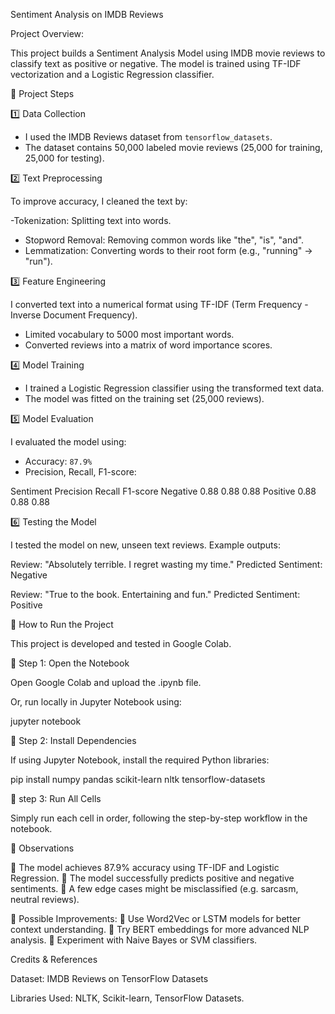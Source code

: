 Sentiment Analysis on IMDB Reviews

Project Overview:

This project builds a Sentiment Analysis Model using IMDB movie reviews to classify text as positive or negative. The model is trained using TF-IDF vectorization and a Logistic Regression classifier.

 📂 Project Steps

1️⃣ Data Collection

- I used the IMDB Reviews dataset from `tensorflow_datasets`.
- The dataset contains 50,000 labeled movie reviews (25,000 for training, 25,000 for testing).

 2️⃣ Text Preprocessing

To improve accuracy, I cleaned the text by:

-Tokenization: Splitting text into words.
- Stopword Removal: Removing common words like "the", "is", "and".
- Lemmatization: Converting words to their root form (e.g., "running" → "run").

3️⃣ Feature Engineering

I converted text into a numerical format using TF-IDF (Term Frequency - Inverse Document Frequency).

- Limited vocabulary to 5000 most important words.
- Converted reviews into a matrix of word importance scores.

 4️⃣ Model Training

- I trained a Logistic Regression classifier using the transformed text data.
- The model was fitted on the training set (25,000 reviews).

5️⃣ Model Evaluation

I evaluated the model using:

- Accuracy: `87.9%`
- Precision, Recall, F1-score:

Sentiment	Precision	Recall	F1-score
Negative	0.88	0.88	0.88
Positive	0.88	0.88	0.88

6️⃣ Testing the Model

I tested the model on new, unseen text reviews. Example outputs:


Review: "Absolutely terrible. I regret wasting my time."
Predicted Sentiment: Negative

Review: "True to the book. Entertaining and fun."
Predicted Sentiment: Positive


🚀 How to Run the Project

This project is developed and tested in Google Colab.

🔹 Step 1: Open the Notebook

Open Google Colab and upload the .ipynb file.

Or, run locally in Jupyter Notebook using:

jupyter notebook

🔹 Step 2: Install Dependencies

If using Jupyter Notebook, install the required Python libraries:

pip install numpy pandas scikit-learn nltk tensorflow-datasets


🔹 step 3: Run All Cells

Simply run each cell in order, following the step-by-step workflow in the notebook.




📌 Observations

🔹 The model achieves 87.9% accuracy using TF-IDF and Logistic Regression.
🔹 The model successfully predicts positive and negative sentiments.
🔹 A few edge cases might be misclassified (e.g. sarcasm, neutral reviews).


📌 Possible Improvements:
🔹 Use Word2Vec or LSTM models for better context understanding.
🔹 Try BERT embeddings for more advanced NLP analysis.
🔹 Experiment with Naive Bayes or SVM classifiers.


Credits & References

Dataset: IMDB Reviews on TensorFlow Datasets

Libraries Used: NLTK, Scikit-learn, TensorFlow Datasets.
